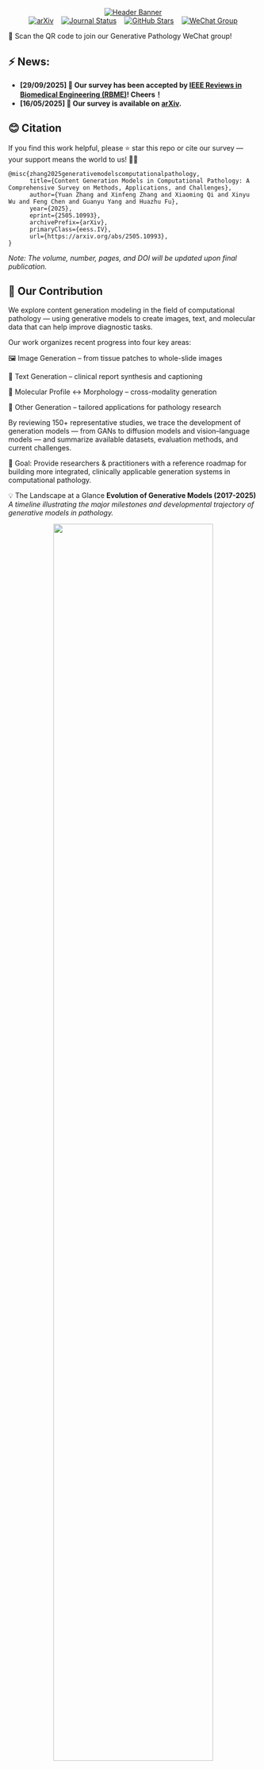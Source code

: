 
<p align="center">
  <a href="https://arxiv.org/abs/2505.10993">
    <img src="https://capsule-render.vercel.app/api?type=rect&color=gradient&height=90&section=header&text=Content%20Generation%20Models%20in%20Computational%20Pathology&fontSize=30&fontAlignY=35&desc=A%20Comprehensive%20Survey%20on%20Methods,%20Applications,%20and%20Challenges&descAlignY=75&descAlign=50&animation=fadeIn&descSize=24" alt="Header Banner">
  </a>
  <br>
  <span align="center">
    <a href="https://arxiv.org/abs/2505.10993"><img src="https://img.shields.io/badge/arXiv-2505.10993-b31b1b.svg" alt="arXiv"></a>
    &nbsp;&nbsp;
    <a href="https://www.embs.org/rbme/"><img src="https://img.shields.io/badge/IEEE%20Reviews%20in%20Biomedical%20Engineering-Accepted-blue.svg" alt="Journal Status"></a>
    &nbsp;&nbsp;
    <a href="https://github.com/yuanzhang7/Awesome-Generative-Models-in-Pathology/"><img src="https://img.shields.io/github/stars/yuanzhang7/Awesome-Generative-Models-in-Pathology?style=social" alt="GitHub Stars"></a>
    &nbsp;&nbsp;
    <!-- 新增微信群徽章 -->
    <a href="./figures/wechat_qrcode.jpg">
      <img src="https://img.shields.io/badge/Generative%20Pathology%20WeChat%20Group-Join%20Us!-brightgreen" alt="WeChat Group">
    </a>
  </span>
</p>
📢 Scan the QR code to join our Generative Pathology WeChat group!


## ⚡ News: 

- **[29/09/2025] 🎉 Our survey has been accepted by [IEEE Reviews in Biomedical Engineering (RBME)](https://arxiv.org/abs/2505.10993)! Cheers！**
- **[16/05/2025] 📖 Our survey is available on [arXiv](https://arxiv.org/abs/2505.10993).**

## 😊 Citation
If you find this work helpful, please ⭐ star this repo or cite our survey — your support means the world to us! 🚀💖
```
@misc{zhang2025generativemodelscomputationalpathology,
      title={Content Generation Models in Computational Pathology: A Comprehensive Survey on Methods, Applications, and Challenges}, 
      author={Yuan Zhang and Xinfeng Zhang and Xiaoming Qi and Xinyu Wu and Feng Chen and Guanyu Yang and Huazhu Fu},
      year={2025},
      eprint={2505.10993},
      archivePrefix={arXiv},
      primaryClass={eess.IV},
      url={https://arxiv.org/abs/2505.10993}, 
}

```
*Note: The volume, number, pages, and DOI will be updated upon final publication.*

<!-- ## 📌 What is This Survey About?
🧬 Generative Models in Computational Pathology
Generative modeling is transforming the landscape of computational pathology, enabling data-efficient learning, synthetic data augmentation, and multimodal representation across a wide range of diagnostic tasks. This repository presents a comprehensive and structured survey of over 150 representative studies in the field, covering:

🖼️ Image Generation

📝 Text Generation

🔀 Multimodal Image–Text Generation

🧭 Other Applications (e.g., spatial simulation, molecular inference)

We trace the evolution of generative architectures, from early GANs to state-of-the-art diffusion models and foundation models, and provide commonly used datasets and evaluation metrics in generative pathology.In addition, we discuss open challenges and future directions. 

This project aims to serve as a foundational reference and open knowledge base for researchers, engineers, and clinicians working at the intersection of AI and pathology. -->

## 📌 Our Contribution

<!-- <table>
<tr>
<td width="65%" valign="top"> -->


We explore content generation modeling in the field of computational pathology — using generative models to create images, text, and molecular data that can help improve diagnostic tasks.

Our work organizes recent progress into four key areas:

🖼️ Image Generation – from tissue patches to whole-slide images

📝 Text Generation – clinical report synthesis and captioning

🧬 Molecular Profile ↔ Morphology – cross-modality generation

💎 Other Generation – tailored applications for pathology research

By reviewing 150+ representative studies, we trace the development of generation models — from GANs to diffusion models and vision–language models — and summarize available datasets, evaluation methods, and current challenges.

🎯 Goal: Provide researchers & practitioners with a reference roadmap for building more integrated, clinically applicable generation systems in computational pathology.

💡 The Landscape at a Glance
**Evolution of Generative Models (2017-2025)**
*A timeline illustrating the major milestones and developmental trajectory of generative models in pathology.*
<p align="center">
  <img src="./figures/timeline.png" width="80%">
</p>

<!-- **Content generation modeling** has emerged as a promising direction in **computational pathology**, offering capabilities such as data-efficient learning, synthetic data augmentation, and task-oriented generation across diverse diagnostic tasks. This review provides a comprehensive synthesis of recent progress in the field, organized into four key domains: **image generation, text generation, molecular profile-morphology generation, and other specialized generation applications**. By analyzing **over 150 representative studies**, we trace the evolution of content generation architectures—from early generative adversarial networks to recent advances in diffusion models and generative vision-language models. We further examine the datasets and evaluation protocols commonly used in this domain and highlight ongoing limitations, including challenges in generating high-fidelity whole slide images, clinical interpretability, and concerns related to the ethical and legal implications of synthetic data. The review concludes with a discussion of **open challenges and prospective research directions**, with an emphasis on developing integrated and clinically deployable generation systems. This work aims to provide a foundational reference for researchers and practitioners developing content generation models in computational pathology. -->

<!-- </td>
<td width="35%" valign="top">
  <p align="center">
    <img src="./figures/targets.png" width="60%">
  </p>
</td>
</tr>
</table> -->

<!-- ## 💡 The Landscape at a Glance
**Evolution of Generative Models (2017-2025)**
*A timeline illustrating the major milestones and developmental trajectory of generative models in pathology.*
<p align="center">
  <img src="./figures/timeline.png" width="80%">
</p> -->

## 📖 Structure & Taxonomy Overview

This repository provides a comprehensive and continuously updated list of over 150 papers discussed in our survey. The structure below follows the taxonomy proposed in our paper.

- [**📚 Generative Pathology Paper List**](#-generative-pathology-paper-list)
  - 🖼️ [Image Generation](#image-generation)
    - [Synthetic Image & Augmentation](#synthetic-image--augmentation)
    - [Mask-Guided Generation](#mask-guided-generation)
    - [Artifact Restoration](#artifact-restoration)
    - [High/Multi-Resolution Generation](#highmulti-resolution-generation)
    - [Text-to-Image Generation](#text-to-image-generation)
    - [Stain Synthesis (Normalization & Transfer)](#stain-synthesis-normalization--transfer)
  - [**📝 Text Generation**](#text-generation)
    - [Image Captioning](#image-captioning)
    - [Visual Question Answering (VQA)](#visual-question-answering-vqa)
    - [Report Generation](#report-generation)
    - [Report Abstraction](#report-abstraction)
  - [**🧬 Molecular Profiles-Morphology Generation**](#molecular-profiles-morphology-generation)
    - [Virtual Molecular Profiling](#virtual-molecular-profiling)
    - [Reverse Morphology Generation](#reverse-morphology-generation)
  - [**🧭 Other Generations**](#other-specialized-generations)
    - [Spatial Layout Generation](#spatial-layout-generation)
    - [Semantic Output Generation](#semantic-output-generation)
    - [Latent Representation Generation](#latent-representation-generation)
    - [Cell Simulation](#cell-simulation)

## 📚 Generative Pathology Paper List

### 🖼️ Image Generation 
*Models and methods focused on the synthesis and manipulation of histopathology images.*

#### Synthetic Image & Augmentation
- Selective synthetic augmentation with HistoGAN for improved histopathology image classification, <ins>MIA, 2020</ins> [[Paper](https://www.sciencedirect.com/science/article/pii/S1361841520301808)]
- PathologyGAN: Learning deep representations of cancer tissue, <ins>MIDL, 2020</ins> [[Paper](https://arxiv.org/abs/1907.02644)]
- Self-supervised representation learning using visual field expansion on digital pathology, <ins>ICCV, 2021</ins> [[Paper](https://openaccess.thecvf.com/content/ICCV2021W/CDPath/html/Boyd_Self-Supervised_Representation_Learning_Using_Visual_Field_Expansion_on_Digital_Pathology_ICCVW_2021_paper.html)] [[Code](https://github.com/jcboyd/cdpath21-gan)]
- InsMix: Towards Realistic Generative Data Augmentation for Nuclei Instance Segmentation, <ins>MICCAI, 2022</ins> [[Paper](https://link.springer.com/chapter/10.1007/978-3-031-16434-7_14)] [[Code](https://github.com/hust-linyi/insmix)]
- Multi-scale self-attention generative adversarial network for pathology image restoration, <ins>The Visual Computer, 2022</ins> [[Paper](https://link.springer.com/article/10.1007/s00371-022-02592-1)]
- Tackling stain variability using CycleGAN-based stain augmentation, <ins>Journal of Pathology Informatics, 2022</ins> [[Paper](https://www.sciencedirect.com/science/article/pii/S2153353922007349)]
- ProGleason-GAN: Conditional progressive growing GAN for prostatic cancer Gleason grade patch synthesis, <ins>CMPB, 2023</ins> [[Paper](https://www.sciencedirect.com/science/article/pii/S0169260723003607)] [[Code](https://github.com/cvblab/ProGleason-GAN/blob/main/train.py)]
- Diffusion-Based Data Augmentation for Nuclei Image Segmentation, <ins>MICCAI, 2023</ins> [[Paper](https://link.springer.com/chapter/10.1007/978-3-031-43993-3_57)] [[Code](https://github.com/xinyiyu/Nudiff)]
- DiffMix: Diffusion Model-Based Data Synthesis for Nuclei Segmentation and Classification in Imbalanced Pathology Image Datasets, <ins>MICCAI, 2023</ins> [[Paper](https://link.springer.com/chapter/10.1007/978-3-031-43898-1_33)] [[Code](https://github.com/hvcl/DiffMix)]
- Enhancing gland segmentation in colon histology images using an instance-aware diffusion model, <ins>CBM, 2023</ins> [[Paper](https://www.sciencedirect.com/science/article/pii/S0010482523009927)]
- A Morphology Focused Diffusion Probabilistic Model for Synthesis of Histopathology Images, <ins>WACV, 2023</ins> [[Paper](https://openaccess.thecvf.com/content/WACV2023/html/Moghadam_A_Morphology_Focused_Diffusion_Probabilistic_Model_for_Synthesis_of_Histopathology_WACV_2023_paper.html)]
- Unified Framework for Histopathology Image Augmentation and Classification via Generative Models, <ins>DICTA, 2024</ins> [[Paper](https://ieeexplore.ieee.org/document/10869588)]
- ViT-DAE: Transformer-Driven Diffusion Autoencoder for Histopathology Image Analysis, <ins>MICCAI Workshop, 2024</ins> [[Paper](https://link.springer.com/chapter/10.1007/978-3-031-53767-7_7)]
- USegMix: Unsupervised Segment Mix for Efficient Data Augmentation in Pathology Images, <ins>DEMI, 2024</ins> [[Paper](https://link.springer.com/chapter/10.1007/978-3-031-73748-0_6)]
- Learned representation-guided diffusion models for large-image generation, <ins>CVPR, 2024</ins> [[Paper](https://openaccess.thecvf.com/content/CVPR2024/html/Graikos_Learned_Representation-Guided_Diffusion_Models_for_Large-Image_Generation_CVPR_2024_paper.html)] [[Code](https://github.com/cvlab-stonybrook/Large-Image-Diffusion)]
- Generating progressive images from pathological transitions via diffusion model, <ins>MICCAI, 2024</ins> [[Paper](https://link.springer.com/chapter/10.1007/978-3-031-72120-5_29)] [[Code](https://github.com/Rowerliu/ADD)]
- Characterizing the Features of Mitotic Figures Using a Conditional Diffusion Probabilistic Model, <ins>MICCAI Workshop, 2024</ins> [[Paper](https://link.springer.com/chapter/10.1007/978-3-031-53767-7_12)] [[Code](https://github.com/cagladbahadir/dpm-for-mitotic-figures)]
- Optimising diffusion models for histopathology image synthesis, <ins>BMVC, 2024</ins> [[Paper](https://pure.qub.ac.uk/en/publications/optimising-diffusion-models-for-histopathology-image-synthesis)]
- Counterfactual Diffusion Models for Mechanistic Explainability of Artificial Intelligence Models in Pathology, <ins>bioRxiv, 2024</ins> [[Paper](https://www.biorxiv.org/content/10.1101/2024.10.29.620913v3)] [[Code](https://github.com/KatherLab/mopadi?tab=readme-ov-file)]
- Diffusion models for out-of-distribution detection in digital pathology, <ins>MIA, 2024</ins> [[Paper](https://www.sciencedirect.com/science/article/pii/S1361841524000136)]
- Deep Learning for Automated Detection of Breast Cancer in Deep Ultraviolet Fluorescence Images with Diffusion Probabilistic Model, <ins>ISBI, 2024</ins> [[Paper](https://ieeexplore.ieee.org/document/10635349)]
- Generative models improve fairness of medical classifiers under distribution shifts, <ins>Nature Medicine, 2024</ins> [[Paper](https://www.nature.com/articles/s41591-024-02838-6)]
- Generating and evaluating synthetic data in digital pathology through diffusion models, <ins>Scientific Reports, 2024</ins> [[Paper](https://www.nature.com/articles/s41598-024-79602-w)] [[Code](https://github.com/Mat-Po/diffusion_digital_pathology?tab=readme-ov-file)]
- Mitigating bias in prostate cancer diagnosis using synthetic data for improved AI driven Gleason grading, <ins>npj Precision Oncology, 2025</ins> [[Paper](https://www.nature.com/articles/s41698-025-00934-5)]
- Prototype-Guided Diffusion for Digital Pathology: Achieving Foundation Model Performance with Minimal Clinical Data, <ins>CVPR, 2025</ins> [[Paper](https://openaccess.thecvf.com/content/CVPR2025W/NeXD/html/Redekop_Prototype-Guided_Diffusion_for_Digital_Pathology_Achieving_Foundation_Model_Performance_with_CVPRW_2025_paper.html)]
- PDSeg: Patch-Wise Distillation and Controllable Image Generation for Weakly-Supervised Histopathology Tissue Segmentation, <ins>ICASSP, 2025</ins> [[Paper](https://ieeexplore.ieee.org/document/10888097)] [[Code](https://github.com/AI-Application-and-Integration-Lab/PDSeg)]

#### Mask-Guided Generation
- A multi-attribute controllable generative model for histopathology image synthesis, <ins>MICCAI, 2021</ins> [[Paper](https://link.springer.com/chapter/10.1007/978-3-030-87237-3_59)] [[Code](https://github.com/karenyyy/MICCAI2021_AttributeGAN)]
- Sharp-gan: Sharpness loss regularized gan for histopathology image synthesis, <ins>ISBI, 2022</ins> [[Paper](https://ieeexplore.ieee.org/abstract/document/9761534)]
- Realistic data enrichment for robust image segmentation in histopathology, <ins>MICCAI Workshop, 2023</ins> [[Paper](https://link.springer.com/chapter/10.1007/978-3-031-45857-6_7)]
- NASDM: Nuclei-Aware Semantic Histopathology Image Generation Using Diffusion Models, <ins>MICCAI, 2023</ins> [[Paper](https://link.springer.com/chapter/10.1007/978-3-031-43987-2_76)] [[Code](https://github.com/4m4n5/NASDM)]
- DiffInfinite: Large Mask-Image Synthesis via Parallel Random Patch Diffusion in Histopathology, <ins>NeurIPS, 2023</ins> [[Paper](https://proceedings.neurips.cc/paper_files/paper/2023/hash/f64927f5de00c47899e6e58c731966b6-Abstract-Datasets_and_Benchmarks.html)] [[Code](https://github.com/marcoaversa/diffinfinite)]
- DISC: Latent Diffusion Models with Self-Distillation from Separated Conditions for Prostate Cancer Grading, <ins>ISBI, 2024</ins> [[Paper](https://ieeexplore.ieee.org/abstract/document/10635191)]
- Style-Extracting Diffusion Models for Semi-supervised Histopathology Segmentation, <ins>ECCV, 2024</ins> [[Paper](https://link.springer.com/chapter/10.1007/978-3-031-73226-3_14#citeas)] [[Code](https://github.com/OettlM/STEDM)]
- Co-synthesis of Histopathology Nuclei Image-Label Pairs using a Context-Conditioned Joint Diffusion Model, <ins>ECCV, 2024</ins> [[Paper](https://link.springer.com/chapter/10.1007/978-3-031-72624-8_9)] [[Code](https://github.com/hvcl/CoSyn-ContextCondNucAug)]
- SynCLay: Interactive synthesis of histology images from bespoke cellular layouts, <ins>MIA, 2024</ins> [[Paper](https://www.sciencedirect.com/science/article/pii/S1361841523002554)]
- HADiff: hierarchy aggregated diffusion model for pathology image segmentation, <ins>The Visual Computer, 2025</ins> [[Paper](https://doi.org/10.1007/s00371-024-03746-z)]
- Mask-guided cross-image attention for zero-shot in-silico histopathologic image generation with a diffusion model, <ins>arXiv, 2025</ins> [[Paper](https://arxiv.org/abs/2407.11664)]
- PathoPainter: Augmenting Histopathology Segmentation via Tumor-aware Inpainting, <ins>MICCAI, 2025</ins> [[Paper](https://link.springer.com/chapter/10.1007/978-3-032-05325-1_39)] [[Code](https://github.com/HongLiuuuuu/PathoPainter)]
- A robust image segmentation and synthesis pipeline for histopathology, <ins>MIA, 2025</ins> [[Paper](https://www.sciencedirect.com/science/article/pii/S136184152400269X)] [[Code](https://github.com/DeepMIALab/PathoSeg)]

#### Artifact Restoration
- A review of artifacts in histopathology, <ins>J Oral Maxillofac Pathol., 2018</ins> [[Paper](https://journals.lww.com/jpat/fulltext/2018/22020/a_review_of_artifacts_in_histopathology.26.aspx)]
- Restoration of Marker Occluded Hematoxylin and Eosin Stained Whole Slide Histology Images Using Generative Adversarial Networks, <ins>ISBI, 2020</ins> [[Paper](https://ieeexplore.ieee.org/abstract/document/9098358)]
- Multi-scale self-attention generative adversarial network for pathology image restoration, <ins>The Visual Computer, 2022</ins> [[Paper](https://link.springer.com/article/10.1007/s00371-022-02592-1)]
- Artifact Detection and Restoration in Histology Images With Stain-Style and Structural Preservation, <ins>TMI, 2023</ins> [[Paper](https://ieeexplore.ieee.org/document/10160043)] [[Code](https://github.com/yunboer/AR-classifier-and-AR-CycleGAN)]
- Artifact Restoration in Histology Images with Diffusion Probabilistic Models, <ins>MICCAI, 2023</ins> [[Paper](https://link.springer.com/chapter/10.1007/978-3-031-43987-2_50)] [[Code](https://github.com/zhenqi-he/ArtiFusion)]
- Enhanced Pathology Image Quality with Restore–Generative Adversarial Network, <ins>The American Journal of Pathology, 2023</ins> [[Paper](https://www.sciencedirect.com/science/article/pii/S0002944023000275)]
- A Federated Learning System for Histopathology Image Analysis With an Orchestral Stain-Normalization GAN, <ins>TMI, 2023</ins> [[Paper](https://ieeexplore.ieee.org/document/9947057)]
- Histology Image Artifact Restoration with Lightweight Transformer Based Diffusion Model, <ins>AIME, 2024</ins> [[Paper](https://link.springer.com/chapter/10.1007/978-3-031-66535-6_9)]
- LatentArtiFusion: An Effective and Efficient Histological Artifacts Restoration Framework, <ins>MICCAI Workshop, 2024</ins> [[Paper](https://arxiv.org/abs/2407.20172)] [[Code](https://github.com/bugs-creator/LatentArtiFusion)]
- HARP: Unsupervised histopathology artifact restoration, <ins>MIDL, 2024</ins> [[Paper](https://openreview.net/forum?id=bVunbe4hoV)] [[Code](https://github.com/MECLabTUDA/HARP)]
- ArtiDiffuser: A unified framework for artifact restoration and synthesis for histology images via counterfactual diffusion model, <ins>MIA, 2025</ins> [[Paper](https://www.sciencedirect.com/science/article/abs/pii/S1361841525001148)] [[Code](https://github.com/wagnchogn/ArtiDiffuser)]

#### High/Multi-Resolution Generation
- Synthesis of diagnostic quality cancer pathology images by generative adversarial networks, <ins>The Journal of Pathology, 2020</ins> [[Paper](https://pathsocjournals.onlinelibrary.wiley.com/doi/abs/10.1002/path.5509)] [[Code](https://github.com/AIMLab-UBC/pathGAN)]
- Self-supervised representation learning using visual field expansion on digital pathology, <ins>ICCV, 2021</ins> [[Paper](https://openaccess.thecvf.com/content/ICCV2021W/CDPath/html/Boyd_Self-Supervised_Representation_Learning_Using_Visual_Field_Expansion_on_Digital_Pathology_ICCVW_2021_paper.html)] [[Code](https://github.com/jcboyd/cdpath21-gan)]
- Seamless Virtual Whole Slide Image Synthesis and Validation Using Perceptual Embedding Consistency, <ins>JBHI, 2021</ins> [[Paper](https://ieeexplore.ieee.org/document/9003176)]
- SAFRON: stitching across the frontier network for generating colorectal cancer histology images, <ins>MIA, 2022</ins> [[Paper](https://www.sciencedirect.com/science/article/abs/pii/S1361841521003820)] [[Code](https://github.com/Srijay/SAFRON)]
- Diffusion-based generation of Histopathological Whole Slide Images at a Gigapixel scale, <ins>WACV, 2024</ins> [[Paper](https://openaccess.thecvf.com/content/WACV2024/html/Harb_Diffusion-Based_Generation_of_Histopathological_Whole_Slide_Images_at_a_Gigapixel_WACV_2024_paper.html)]
- URCDM: Ultra-Resolution Image Synthesis in Histopathology, <ins>MICCAI, 2024</ins> [[Paper](https://link.springer.com/chapter/10.1007/978-3-031-72083-3_50)] [[Code](https://github.com/scechnicka/URCDM)]
- Histo-Diffusion: A Diffusion Super-Resolution Method for Digital Pathology with Comprehensive Quality Assessment, <ins>arXiv, 2024</ins> [[Paper](https://arxiv.org/abs/2408.15218)]
- PathUp: Patch-wise Timestep Tracking for Multi-class Large Pathology Image Synthesising Diffusion Model, <ins>MM '24, 2024</ins> [[Paper](https://dl.acm.org/doi/10.1145/3664647.3681295)]
- STAR-RL: Spatial-Temporal Hierarchical Reinforcement Learning for Interpretable Pathology Image Super-Resolution, <ins>TMI, 2024</ins> [[Paper](https://ieeexplore.ieee.org/document/10574839)] [[Code](https://github.com/CUHK-AIM-Group/STAR-RL)]
- Comparative Analysis of Diffusion Generative Models in Computational Pathology, <ins>arXiv, 2024</ins> [[Paper](https://arxiv.org/abs/2411.15719)]
- ToPoFM: Topology-Guided Pathology Foundation Model for High-Resolution Pathology Image Synthesis with Cellular-Level Control, <ins>TMI, 2025</ins> [[Paper](https://ieeexplore.ieee.org/document/10915718)]

#### Text-to-Image Generation
- PathLDM: Text conditioned Latent Diffusion Model for Histopathology, <ins>WACV, 2024</ins> [[Paper](https://openaccess.thecvf.com/content/WACV2024/html/Yellapragada_PathLDM_Text_Conditioned_Latent_Diffusion_Model_for_Histopathology_WACV_2024_paper.html)] [[Code](https://github.com/cvlab-stonybrook/PathLDM)]
- VIMs: Virtual Immunohistochemistry Multiplex Staining via Text-to-Stain Diffusion Trained on Uniplex Stains, <ins>MLMI, 2024</ins> [[Paper](https://link.springer.com/chapter/10.1007/978-3-031-73284-3_15)]

#### Stain Synthesis (Normalization & Transfer)
- Neural Stain-Style Transfer Learning using GAN for Histopathological Images, <ins>arXiv, 2017</ins> [[Paper](https://arxiv.org/abs/1710.08543)] [[Code](https://github.com/hw-liang/DSCSI-GAN)]
- Stain normalization of histopathology images using generative adversarial networks, <ins>ISBI, 2018</ins> [[Paper](https://ieeexplore.ieee.org/abstract/document/8363641)]
- Normalization of HE-stained histological images using cycle consistent generative adversarial networks, <ins>Diagnostic Pathology, 2021</ins> [[Paper](https://diagnosticpathology.biomedcentral.com/articles/10.1186/s13000-021-01126-y)]
- Residual cyclegan for robust domain transformation of histopathological tissue slides, <ins>MIA, 2021</ins> [[Paper](https://www.sciencedirect.com/science/article/pii/S1361841521000505)] [[Code](https://github.com/computationalpathologygroup/pathology-cyclegan-stain-transformation)]
- Unpaired Stain Transfer Using Pathology-Consistent Constrained Generative Adversarial Networks, <ins>TMI, 2021</ins> [[Paper](https://ieeexplore.ieee.org/document/9389763)] [[Code](https://github.com/Pathology-Consistent-Stain-Transfer/Unpaired-Stain-Transfer-using-Pathology-Consistent-Constrained-Generative-Adversarial-Networks)]
- Seamless Virtual Whole Slide Image Synthesis and Validation Using Perceptual Embedding Consistency, <ins>JBHI, 2021</ins> [[Paper](https://ieeexplore.ieee.org/document/9003176)]
- Colour adaptive generative networks for stain normalisation of histopathology images, <ins>MIA, 2022</ins> [[Paper](https://www.sciencedirect.com/science/article/abs/pii/S1361841522002195)] [[Code](https://github.com/thomascong121/CAGAN_Stain_Norm)]
- A Federated Learning System for Histopathology Image Analysis With an Orchestral Stain-Normalization GAN, <ins>TMI, 2023</ins> [[Paper](https://ieeexplore.ieee.org/document/9947057)]
- Stain normalization using score-based diffusion model through stain separation and overlapped moving window patch strategies, <ins>CBM, 2023</ins> [[Paper](https://www.sciencedirect.com/science/article/pii/S0010482522010435)]
- StainDiff: Transfer Stain Styles of Histology Images with Denoising Diffusion Probabilistic Models and Self-ensemble, <ins>MICCAI, 2023</ins> [[Paper](https://link.springer.com/chapter/10.1007/978-3-031-43987-2_53)]
- Generative adversarial networks for stain normalisation in histopathology, <ins>Applications of Generative AI, 2024</ins> [[Paper](https://link.springer.com/chapter/10.1007/978-3-031-46238-2_11)]
- StainFuser: Controlling Diffusion for Faster Neural Style Transfer in Multi-Gigapixel Histology Images, <ins>arXiv, 2024</ins> [[Paper](https://arxiv.org/abs/2403.09302)] [[Code](https://github.com/R-J96/stainFuser)]
- Test-Time Stain Adaptation with Diffusion Models for Histopathology Image Classification, <ins>ECCV, 2024</ins> [[Paper](https://link.springer.com/chapter/10.1007/978-3-031-72761-0_15)] [[Code](https://github.com/cctsai831/TT-SaD)]
- Unsupervised Latent Stain Adaptation for Computational Pathology, <ins>MICCAI, 2024</ins> [[Paper](https://papers.miccai.org/miccai-2024/820-Paper2012.html)]
- Accelerating histopathology workflows with generative AI-based virtually multiplexed tumour profiling, <ins>Nature Machine Intelligence, 2024</ins> [[Paper](https://www.nature.com/articles/s42256-024-00889-5)] [[Code](https://github.com/AI4SCR/VirtualMultiplexer)]
- Virtual multi-staining in a single-section view for renal pathology using generative adversarial networks, <ins>CBM, 2024</ins> [[Paper](https://www.sciencedirect.com/science/article/pii/S0010482524012344)]
- AV-GAN: Attention-Based Varifocal Generative Adversarial Network for Uneven Medical Image Translation, <ins>IJCNN, 2024</ins> [[Paper](https://ieeexplore.ieee.org/document/10649902)]
- Diffusion Models for Generative Histopathology, <ins>MICCAI Workshop, 2024</ins> [[Paper](https://link.springer.com/chapter/10.1007/978-3-031-53767-7_15)]
- PST-Diff: Achieving High-Consistency Stain Transfer by Diffusion Models With Pathological and Structural Constraints, <ins>TMI, 2024</ins> [[Paper](https://ieeexplore.ieee.org/document/10601703)]
- StainDiffuser: MultiTask Dual Diffusion Model for Virtual Staining, <ins>arXiv, 2024</ins> [[Paper](https://arxiv.org/abs/2403.11340)]
- Multi-modal Denoising Diffusion Pre-training for Whole-Slide Image Classification, <ins>MM '24, 2024</ins> [[Paper](https://dl.acm.org/doi/10.1145/3664647.3680882)] [[Code](https://github.com/lhaof/MDDP)]
- Deeply supervised two stage generative adversarial network for stain normalization, <ins>Scientific Reports, 2025</ins> [[Paper](https://www.nature.com/articles/s41598-025-91587-8)]
- ODA-GAN: Orthogonal Decoupling Alignment GAN Assisted by Weakly-supervised Learning for Virtual Immunohistochemistry Staining, <ins>CVPR, 2025</ins> [[Paper](https://ieeexplore.ieee.org/document/11095140)] [[Code](https://github.com/ittong/ODA-GAN)]
- A Value Mapping Virtual Staining Framework for Large-scale Histological Imaging, <ins>arXiv, 2025</ins> [[Paper](https://arxiv.org/abs/2501.03592)]
- Diffusion-based Virtual Staining from Polarimetric Mueller Matrix Imaging, <ins>MICCAI, 2025</ins> [[Paper](https://link.springer.com/chapter/10.1007/978-3-032-04927-8_16)]
- F2FLDM: Latent Diffusion Models with Histopathology Pre-Trained Embeddings for Unpaired Frozen Section to FFPE Translation, <ins>WACV, 2025</ins> [[Paper](https://ieeexplore.ieee.org/abstract/document/10943340)] [[Code](https://github.com/minhmanho/f2f_ldm)]
- Unpaired Multi-Domain Histopathology Virtual Staining Using Dual Path Prompted Inversion, <ins>AAAI, 2025</ins> [[Paper](https://ojs.aaai.org/index.php/AAAI/article/view/32949)] [[Code](https://github.com/DianaNerualNetwork/StainPromptInversion)]
- Versatile Stain Transfer in Histopathology Using a Unified Diffusion Framework, <ins>ISBI, 2025</ins> [[Paper](https://ieeexplore.ieee.org/document/10980971)]

---
### 📝 Text Generation
*This category covers models that generate text from pathology images, such as captions or reports.*

#### Image Captioning
- Multiple Instance Captioning: Learning Representations from Histopathology Textbooks and Articles, <ins>CVPR, 2021</ins> [[Paper](https://ieeexplore.ieee.org/document/9577950)] [[Code](https://github.com/GeorgeBatch/arch-pre-training)]
- Inference of captions from histopathological patches, <ins>MIDL, 2022</ins> [[Paper](https://openreview.net/forum?id=9gKn7SDb83v)] [[Code](https://github.com/masatsuneki/histopathology-image-caption)]
- Enhanced descriptive captioning model for histopathological patches, <ins>Multimedia Tools and Applications, 2023</ins> [[Paper](https://link.springer.com/article/10.1007/s11042-023-15884-y)]
- What a Whole Slide Image Can Tell? Subtype-guided Masked Transformer for Pathological Image Captioning, <ins>arXiv, 2023</ins> [[Paper](https://arxiv.org/abs/2310.20607)]
- PathM3: A Multimodal Multi-task Multiple Instance Learning Framework for Whole Slide Image Classification and Captioning, <ins>MICCAI, 2024</ins> [[Paper](https://link.springer.com/chapter/10.1007/978-3-031-72083-3_35)]
- HistGen: Histopathology Report Generation via Local-Global Feature Encoding and Cross-Modal Context Interaction, <ins>MICCAI, 2024</ins> [[Paper](https://link.springer.com/chapter/10.1007/978-3-031-72083-3_18)] [[Code](https://github.com/dddavid4real/HistGen)]
- In-context learning enables multimodal large language models to classify cancer pathology images, <ins>Nature Communications, 2024</ins> [[Paper](https://doi.org/10.1038/s41467-024-51465-9)]

#### Visual Question Answering (VQA)
- PathVQA: 30000+ Questions for Medical Visual Question Answering, <ins>arXiv preprint, 2020</ins> [[Paper](https://arxiv.org/abs/2003.10286)] [[Code](https://github.com/KaveeshaSIlva/PathVQA)]
- Vision-Language Transformer for Interpretable Pathology Visual Question Answering, <ins>JBHI, 2023</ins> [[Paper](https://ieeexplore.ieee.org/document/9745795)]
- WSI-VQA: Interpreting Whole Slide Images by Generative Visual Question Answering, <ins>ECCV, 2024</ins> [[Paper](https://link.springer.com/chapter/10.1007/978-3-031-72764-1_23)] [[Code](https://github.com/cpystan/WSI-VQA)]
- A multimodal generative AI copilot for human pathology, <ins>Nature, 2024</ins> [[Paper](https://www.nature.com/articles/s41586-024-07618-3)]
- Quilt-LLaVA: Visual Instruction Tuning by Extracting Localized Narratives from Open-Source Histopathology Videos, <ins>CVPR, 2024</ins> [[Paper](https://openaccess.thecvf.com/content/CVPR2024/html/Seyfioglu_Quilt-LLaVA_Visual_Instruction_Tuning_by_Extracting_Localized_Narratives_from_Open-Source_CVPR_2024_paper.html)] [[Code](https://github.com/aldraus/quilt-llava)]
- A vision–language foundation model for precision oncology, <ins>Nature, 2025</ins> [[Paper](https://doi.org/10.1038/s41586-024-08378-w)]
- PathGen-1.6M: 1.6 Million Pathology Image-text Pairs Generation through Multi-agent Collaboration, <ins>ICLR, 2025</ins> [[Paper](https://openreview.net/forum?id=rFpZnn11gj)] [[Code](https://github.com/PathFoundation/PathGen-1.6M)]
- Pathologyvlm: a large vision-language model for pathology image understanding, <ins>Artificial Intelligence Review, 2025</ins> [[Paper](https://doi.org/10.1007/s10462-025-11190-1)]
- SlideChat: A Large Vision-Language Assistant for Whole-Slide Pathology Image Understanding, <ins>CVPR, 2025</ins> [[Paper](https://openaccess.thecvf.com/content/CVPR2025/html/Chen_SlideChat_A_Large_Vision-Language_Assistant_for_Whole-Slide_Pathology_Image_Understanding_CVPR_2025_paper.html)] [[Code](https://github.com/uni-medical/SlideChat)]
- PathCoT: Chain-of-Thought Prompting for Zero-shot Pathology Visual Reasoning, <ins>arxiv, 2025</ins> [[Paper](https://arxiv.org/abs/2507.01029)]
- Cost-effective instruction learning for pathology vision and language analysis, <ins>Nature Computational Science, 2025</ins> [[Paper](https://www.nature.com/articles/s43588-025-00818-5)] [[Code](https://github.com/JLINEkai/CLOVER)]
- Efficient Whole Slide Pathology VQA via Token Compression, <ins>arxiv, 2025</ins> [[Paper](https://arxiv.org/abs/2507.14497v2)]

#### Report Generation
- PRISM: A Multi-Modal Generative Foundation Model for Slide-Level Histopathology, <ins>arXiv, 2024</ins> [[Paper](https://arxiv.org/abs/2405.10254)] [[Code](https://huggingface.co/paige-ai/Prism)]
- Automatic Report Generation for Histopathology images using pre-trained Vision Transformers and BERT, <ins>ISBI, 2024</ins> [[Paper](https://ieeexplore.ieee.org/abstract/document/10635175)]
- Generating dermatopathology reports from gigapixel whole slide images with HistoGPT, <ins>Nature Communications, 2024</ins> [[Paper](https://www.nature.com/articles/s41467-025-60014-x)] [[Code](https://github.com/marrlab/HistoGPT)]
- A Multimodal Knowledge-enhanced Whole-slide Pathology Foundation Model, <ins>arXiv, 2024</ins> [[Paper](https://arxiv.org/abs/2407.15362)] [[Code](https://github.com/Innse/mSTAR)]
- WsiCaption: Multiple Instance Generation of Pathology Reports for Gigapixel Whole-Slide Images, <ins>MICCAI, 2024</ins> [[Paper](https://link.springer.com/chapter/10.1007/978-3-031-72083-3_51)] [[Code](https://github.com/cpystan/Wsi-Caption)]
- PathAlign: A vision-language model for whole slide images in histopathology, <ins>MICCAI, 2024</ins> [[Paper](https://proceedings.mlr.press/v254/ahmed24a)]
- PathInsight: Instruction Tuning of Multimodal Datasets and Models for Intelligence Assisted Diagnosis in Histopathology, <ins>arXiv, 2024</ins> [[Paper](https://arxiv.org/abs/2408.07037)]
- Pathology report generation from whole slide images with knowledge retrieval and multi-level regional feature selection, <ins>CMPB, 2025</ins> [[Paper](https://www.sciencedirect.com/science/article/pii/S016926072500094X)]
- Pathfinder: A multi-modal multi-agent system for medical diagnostic decision-making applied to histopathology, <ins>arXiv, 2025</ins> [[Paper](https://arxiv.org/abs/2502.08916)]
- Pathology Report Generation and Multimodal Representation Learning for Cutaneous Melanocytic Lesions, <ins>arXiv, 2025</ins> [[Paper](https://arxiv.org/abs/2502.19293)]
- PolyPath: Adapting a Large Multimodal Model for Multi-slide Pathology Report Generation, <ins>arXiv, 2025</ins> [[Paper](https://arxiv.org/abs/2502.10536)]

#### Report Abstraction
- Using Generative AI to Extract Structured Information from Free Text Pathology Reports, <ins>Journal of Medical Systems, 2025</ins> [[Paper](https://link.springer.com/article/10.1007/s10916-025-02167-2)]
- Leveraging large language models for structured information extraction from pathology reports, <ins>arXiv, 2025</ins> [[Paper](https://arxiv.org/abs/2502.12183)]
- Cancer Type, Stage and Prognosis Assessment from Pathology Reports using LLMs, <ins>Scientific Reports, 2025</ins> [[Paper](https://www.nature.com/articles/s41598-025-10709-4)] [[Code](https://github.com/rachitsaluja/pathrep-bench)]
- Enhancing doctor-patient communication using large language models for pathology report interpretation, <ins>BMC Medical Informatics and Decision Making, 2025</ins> [[Paper](https://bmcmedinformdecismak.biomedcentral.com/articles/10.1186/s12911-024-02838-z)]
---
### 🧬 Molecular Profiles-Morphology Generation
*Models that bridge the gap between histology (phenotype) and genomics (genotype).*

#### Virtual Molecular Profiling
- Integrating spatial and single-cell transcriptomics data using deep generative models with SpatialScope, <ins>Nature Communications, 2023</ins> [[Paper](https://www.nature.com/articles/s41467-023-43629-w)] [[Code](https://github.com/YangLabHKUST/SpatialScope)]
- Cross-modal diffusion modelling for super-resolved spatial transcriptomics, <ins>MICCAI, 2024</ins> [[Paper](https://link.springer.com/chapter/10.1007/978-3-031-72384-1_10)]
- PAST: A multimodal single-cell foundation model for histopathology and spatial transcriptomics in cancer, <ins>arxiv, 2025</ins> [[Paper](https://arxiv.org/abs/2507.06418)]
- Inference of single cell profiles from histology stains with the Single-Cell omics from Histology Analysis Framework (SCHAF), <ins>bioRxiv, 2025</ins> [[Paper](https://www.biorxiv.org/content/10.1101/2023.03.21.533680v2)]
- GenST: A Generative Cross-Modal Model for Predicting Spatial Transcriptomics from Histology Images, <ins>MICCAI workshop, 2025</ins> [[Paper](https://openreview.net/forum?id=LHVSSaCKL6)]
- Diffusion Generative Modeling for Spatially Resolved Gene Expression Inference from Histology Images, <ins>ICLR, 2025</ins> [[Paper](https://openreview.net/forum?id=FtjLUHyZAO)] [[Code](https://github.com/SichenZhu/Stem)]
- Histopathology-based protein multiplex generation using deep learning, <ins>Nature Machine Intelligence, 2025</ins> [[Paper](https://www.nature.com/articles/s42256-025-01074-y)] [[Code](https://github.com/ratschlab/HistoPlexer)]
- Robust Multimodal Survival Prediction with Conditional Latent Differentiation Variational AutoEncoder, <ins>CVPR, 2025</ins> [[Paper](https://arxiv.org/abs/2503.09496)] [[Code](https://github.com/JJ-ZHOU-Code/RobustMultiModel)]

#### Reverse Morphology Generation
- Pix2Path: Integrating Spatial Transcriptomics and Digital Pathology with Deep Learning to Score Pathological Risk and Link Gene Expression to Disease Mechanisms, <ins>bioRxiv, 2024</ins> [[Paper](https://www.biorxiv.org/content/10.1101/2024.08.18.608468v1)] [[Code](https://github.com/frankXiaonan/Pix2Path)]
- Generation of synthetic whole-slide image tiles of tumours from RNA-sequencing data via cascaded diffusion models, <ins>Nature Biomedical Engineering, 2024</ins> [[Paper](https://www.nature.com/articles/s41551-024-01193-8)]
- Generative adversarial networks accurately reconstruct pan-cancer histology from pathologic, genomic, and radiographic latent features, <ins>Science Advances, 2024</ins> [[Paper](https://www.science.org/doi/10.1126/sciadv.adq0856)] [[Code](https://github.com/fmhoward/HistoXGAN)]
- PAST: A multimodal single-cell foundation model for histopathology and spatial transcriptomics in cancer, <ins>arxiv, 2025</ins> [[Paper](https://arxiv.org/abs/2507.06418)]
- SPATIA: Multimodal Model for Prediction and Generation of Spatial Cell Phenotypes, <ins>arxiv, 2025</ins> [[Paper](https://arxiv.org/abs/2507.04704)]

---
### 💎 Other Generations
*Emerging and specialized generative tasks beyond traditional image and text synthesis.*

#### Spatial Layout Generation
- Spatial Diffusion for Cell Layout Generation, <ins>MICCAI, 2024</ins> [[Paper](https://papers.miccai.org/miccai-2024/717-Paper2613.html)] [[Code](https://github.com/superlc1995/Diffusion-cell)]
- Tertiary Lymphoid Structures Generation Through Graph-Based Diffusion, <ins>MICCAI, 2024</ins> [[Paper](https://link.springer.com/chapter/10.1007/978-3-031-55088-1_4)]
- TopoCellGen: Generating Histopathology Cell Topology with a Diffusion Model, <ins>CVPR, 2025</ins> [[Paper](https://openaccess.thecvf.com/content/CVPR2025/html/Xu_TopoCellGen_Generating_Histopathology_Cell_Topology_with_a_Diffusion_Model_CVPR_2025_paper.html)] [[Code](https://github.com/Melon-Xu/TopoCellGen)]
- DAMM-Diffusion: Learning Divergence-Aware Multi-Modal Diffusion Model for Nanoparticles Distribution Prediction, <ins>CVPR, 2025</ins> [[Paper](https://openaccess.thecvf.com/content/CVPR2025/html/Zhou_DAMM-Diffusion_Learning_Divergence-Aware_Multi-Modal_Diffusion_Model_for_Nanoparticles_Distribution_Prediction_CVPR_2025_paper.html)] [[Code](https://github.com/JJ-ZHOU-Code/DAMM-Diffusion)]

#### Semantic Output Generation
- A visual–language foundation model for pathology image analysis using medical Twitter, <ins>Nature Medicine, 2023</ins> [[Paper](https://www.nature.com/articles/s41591-023-02504-3)] [[Code](https://github.com/PathologyFoundation/plip)]
- Prompting vision foundation models for pathology image analysis, <ins>CVPR, 2024</ins> [[Paper](https://ieeexplore.ieee.org/document/10658362)] [[Code](https://github.com/7LFB/QAP)]
- Towards a Text-Based Quantitative and Explainable Histopathology Image Analysis, <ins>MICCAI, 2024</ins> [[Paper](https://papers.miccai.org/miccai-2024/783-Paper2481.html)]
- MLLM4PUE: Toward Universal Embeddings in Digital Pathology through Multimodal LLMs, <ins>arXiv, 2025</ins> [[Paper](https://arxiv.org/abs/2502.07221)]

#### Latent Representation Generation
- AugDiff: Diffusion-Based Feature Augmentation for Multiple Instance Learning in Whole Slide Image, <ins>TAI, 2024</ins> [[Paper](https://ieeexplore.ieee.org/document/10666706)] [[Code](https://github.com/szc19990412/AugDiff)]
- A whole-slide foundation model for digital pathology from real-world data, <ins>Nature, 2024</ins> [[Paper](https://www.nature.com/articles/s41586-024-07441-w)] [[Code](https://github.com/prov-gigapath/prov-gigapath)]
- DCDiff: Dual-Granularity Cooperative Diffusion Models for Pathology Image Analysis, <ins>TMI, 2024</ins> [[Paper](https://ieeexplore.ieee.org/document/10577168)]
- Towards A Generalizable Pathology Foundation Model via Unified Knowledge Distillation, <ins>arxiv, 2024</ins> [[Paper](https://arxiv.org/abs/2407.18449)] [[Code](https://github.com/birkhoffkiki/GPFM)]
- Promptable Representation Distribution Learning and Data Augmentation for Gigapixel Histopathology WSI Analysis, <ins>AAAI, 2025</ins> [[Paper](https://ojs.aaai.org/index.php/AAAI/article/view/32779)] [[Code](https://github.com/lazytkm/PRDL)]
- MGPATH: Vision-Language Model with Multi-Granular Prompt Learning for Few-Shot WSI Classification, <ins>arxiv, 2025</ins> [[Paper](https://arxiv.org/abs/2502.07409)] [[Code](https://github.com/HauschildLab/MGPATH)]

#### Cell Simulation
- SynCellFactory: Generative Data Augmentation for Cell Tracking, <ins>MICCAI, 2024</ins> [[Paper](https://link.springer.com/chapter/10.1007/978-3-031-72390-2_29)] [[Code](https://github.com/sciai-lab/SynCellFactory)]
- Improving 3D deep learning segmentation with biophysically motivated cell synthesis, <ins>Communications Biology, 2025</ins> [[Paper](https://www.nature.com/articles/s42003-025-07469-2)] [[Code](https://github.com/bruchr/cell_synthesis)]


## 🌱 Join Our Community & Contribute

The field of Generative Pathology is evolving rapidly. This repository aims to be a living resource, and we welcome your help to keep it at the cutting edge.

### How to Contribute
We are building this resource for the community, and we welcome contributions of all sizes! Whether it's adding a new paper, providing a code link, or simply fixing a typo, every bit of help is appreciated.

You can help by:
- ✍️ Adding new papers or code links
- 📊 Fixing typos and broken links

To get started, please read our **[Contribution Guidelines](CONTRIBUTING.md)** for the full details on how to format your submission.

### Show Your Support
If you find this survey and repository helpful for your work, please consider giving it a ⭐ **star**! It's a simple way to show your appreciation and helps increase the visibility of our work to the broader community.

